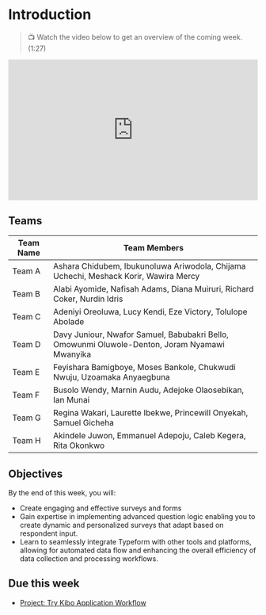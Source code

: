 # Introduction

> 📺 Watch the video below to get an overview of the coming week. (1:27)

<div style="position: relative; padding-bottom: 56.25%; height: 0;"><iframe width="560" height="315" src="https://www.youtube.com/embed/Isc-LJNAPZw" title="Welcome to Week 10 of Your Training! 🎉" frameborder="0" allow="accelerometer; autoplay; clipboard-write; encrypted-media; gyroscope; picture-in-picture; web-share" allowfullscreen style="position: absolute; top: 0; left: 0; width: 100%; height: 100%;"></iframe></div>


## Teams

| Team Name   | Team Members |
| ---------   | ------------ |
| Team A      | Ashara Chidubem, Ibukunoluwa Ariwodola, Chijama Uchechi, Meshack Korir, Wawira Mercy  |
| Team B      | Alabi Ayomide, Nafisah Adams, Diana Muiruri, Richard Coker, Nurdin Idris |
| Team C      | Adeniyi Oreoluwa, Lucy Kendi, Eze Victory, Tolulope Abolade |
| Team D      | Davy Juniour, Nwafor Samuel, Babubakri Bello, Omowunmi Oluwole-Denton, Joram Nyamawi Mwanyika |
| Team E      | Feyishara Bamigboye, Moses Bankole, Chukwudi Nwuju, Uzoamaka Anyaegbuna |
| Team F      | Busolo Wendy, Marnin Audu, Adejoke Olaosebikan, Ian Munai |
| Team G      | Regina Wakari, Laurette Ibekwe, Princewill Onyekah, Samuel Gicheha |
| Team H      | Akindele Juwon, Emmanuel Adepoju, Caleb Kegera, Rita Okonkwo |


## Objectives
By the end of this week, you will:

- Create engaging and effective surveys and forms
- Gain expertise in implementing advanced question logic enabling you to create dynamic and personalized surveys that adapt based on respondent input.
- Learn to seamlessly integrate Typeform with other tools and platforms, allowing for automated data flow and enhancing the overall efficiency of data collection and processing workflows.


## Due this week

- [Project: Try Kibo Application Workflow](https://lms.kibo.school/course/aatp_aat2/data_collection_with_typeform/project_try_kibo_application_workflow)
